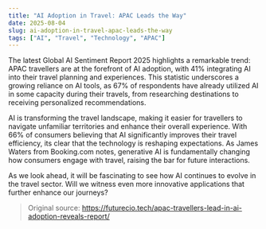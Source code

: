 ```yaml
---
title: "AI Adoption in Travel: APAC Leads the Way"
date: 2025-08-04
slug: ai-adoption-in-travel-apac-leads-the-way
tags: ["AI", "Travel", "Technology", "APAC"]
---
```


The latest Global AI Sentiment Report 2025 highlights a remarkable trend: APAC travellers are at the forefront of AI adoption, with 41% integrating AI into their travel planning and experiences. This statistic underscores a growing reliance on AI tools, as 67% of respondents have already utilized AI in some capacity during their travels, from researching destinations to receiving personalized recommendations.

AI is transforming the travel landscape, making it easier for travellers to navigate unfamiliar territories and enhance their overall experience. With 66% of consumers believing that AI significantly improves their travel efficiency, its clear that the technology is reshaping expectations. As James Waters from Booking.com notes, generative AI is fundamentally changing how consumers engage with travel, raising the bar for future interactions.

As we look ahead, it will be fascinating to see how AI continues to evolve in the travel sector. Will we witness even more innovative applications that further enhance our journeys?
> Original source: https://futurecio.tech/apac-travellers-lead-in-ai-adoption-reveals-report/